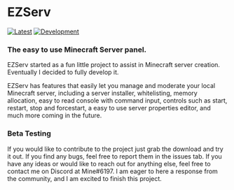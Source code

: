 # EZServ
[![Latest](https://github.com/mineapi/EZServ/actions/workflows/maven.yml/badge.svg)](https://github.com/mineapi/EZServ/actions/workflows/maven.yml) [![Development](https://github.com/mineapi/EZServ/actions/workflows/maven.yml/badge.svg?branch=development)](https://github.com/mineapi/EZServ/actions/workflows/maven.yml)
### The easy to use Minecraft Server panel.

EZServ started as a fun little project to assist in Minecraft server creation. Eventually I decided to fully develop it.

EZServ has features that easily let you manage and moderate your local Minecraft server, including a server installer, whitelisting, memory allocation, easy to read console with command input, controls such as start, restart, stop and forcestart, a easy to use server properties editor, and much more coming in the future.

### Beta Testing

If you would like to contribute to the project just grab the download and try it out. If you find any bugs, feel free to report them in the issues tab. If you have any ideas or would like to reach out for anything else, feel free to contact me on Discord at Mine#6197. I am eager to here a response from the community, and I am excited to finish this project.


